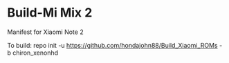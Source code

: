 # Build-Mi Mix 2
Manifest for Xiaomi Note 2

To build: repo init -u https://github.com/hondajohn88/Build_Xiaomi_ROMs -b chiron_xenonhd
